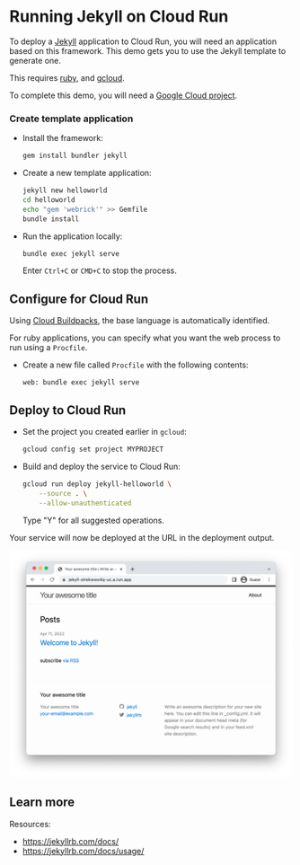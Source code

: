 # Running Jekyll on Cloud Run

To deploy a [Jekyll](https://jekyllrb.com/) application to Cloud Run, you will need an application
based on this framework. This demo gets you to use the Jekyll template to generate one. 

This requires [ruby](https://cloud.google.com/ruby/docs/setup), and [gcloud](https://cloud.google.com/sdk/docs/install).



To complete this demo, you will need a [Google Cloud project](https://cloud.google.com/resource-manager/docs/creating-managing-projects#creating_a_project). 


### Create template application


* Install the framework:

    ```bash
    gem install bundler jekyll
    ```
    
    

* Create a new template application:

    ```bash
    jekyll new helloworld
    cd helloworld
    echo "gem 'webrick'" >> Gemfile
    bundle install

    ```




* Run the application locally:

    ```bash
    bundle exec jekyll serve
    ```

    

    Enter `Ctrl+C` or `CMD+C` to stop the process.


## Configure for Cloud Run

Using [Cloud Buildpacks](https://github.com/GoogleCloudPlatform/buildpacks), 
the base language is automatically identified.



For ruby applications, you can specify what you want the web process to run using a `Procfile`. 

* Create a new file called `Procfile` with the following contents: 

    ```
    web: bundle exec jekyll serve
    ```






## Deploy to Cloud Run

* Set the project you created earlier in `gcloud`: 

    ```bash
    gcloud config set project MYPROJECT
    ```

* Build and deploy the service to Cloud Run: 

    ```bash
    gcloud run deploy jekyll-helloworld \
        --source . \
        --allow-unauthenticated 
    ```

    Type "Y" for all suggested operations.


Your service will now be deployed at the URL in the deployment output.

![Example Jekyll deployment](example.png)





## Learn more

Resources: 

- https://jekyllrb.com/docs/
- https://jekyllrb.com/docs/usage/
